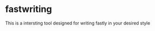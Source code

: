 fastwriting
===========

This is a intersting tool designed for writing fastly in your desired style